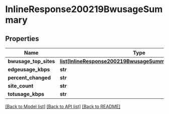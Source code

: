 # InlineResponse200219BwusageSummary

## Properties
Name | Type | Description | Notes
------------ | ------------- | ------------- | -------------
**bwusage_top_sites** | [**list[InlineResponse200219BwusageSummaryBwusageTopSites]**](InlineResponse200219BwusageSummaryBwusageTopSites.md) |  | [optional] 
**edgeusage_kbps** | **str** |  | [optional] 
**percent_changed** | **str** |  | [optional] 
**site_count** | **str** |  | [optional] 
**totusage_kbps** | **str** |  | [optional] 

[[Back to Model list]](../README.md#documentation-for-models) [[Back to API list]](../README.md#documentation-for-api-endpoints) [[Back to README]](../README.md)


